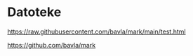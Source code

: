 # Datoteke

https://raw.githubusercontent.com/bavla/mark/main/test.html

https://github.com/bavla/mark

